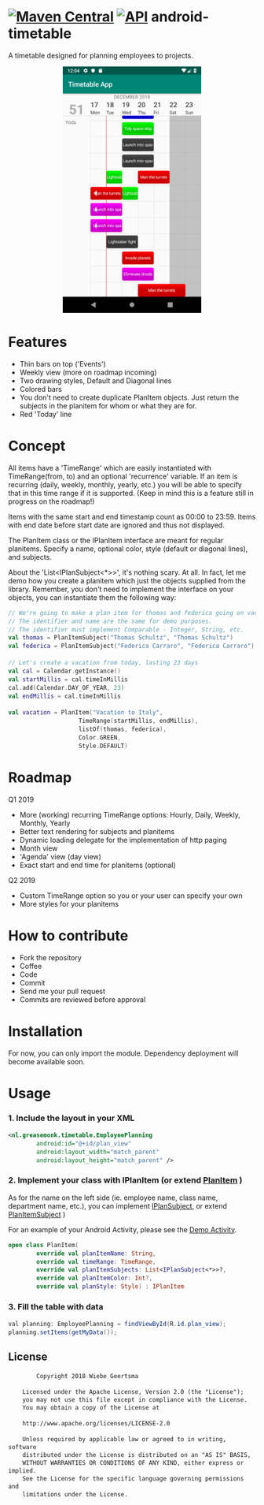 [![Maven Central](https://maven-badges.herokuapp.com/maven-central/com.github.greasemonk/timetable/badge.svg?style=flat)](https://maven-badges.herokuapp.com/maven-central/com.github.greasemonk/timetable) [![API](https://img.shields.io/badge/API-16%2B-yellow.svg?style=flat)](https://android-arsenal.com/api?level=16)
android-timetable
===================

A timetable designed for planning employees to projects.

<p align="center">
<img src="https://github.com/GreaseMonk/android-timetable/blob/develop/screenshots/device-2018-12-18-000422.png" height="500"></p>

# Features
- Thin bars on top ('Events')
- Weekly view (more on roadmap incoming)
- Two drawing styles, Default and Diagonal lines
- Colored bars
- You don't need to create duplicate PlanItem objects. Just return the subjects in the planitem for whom or what they are for.
- Red 'Today' line

# Concept
All items have a 'TimeRange' which are easily instantiated with TimeRange(from, to) and an optional 'recurrence' variable. If an item is recurring (daily, weekly, monthly, yearly, etc.) you will be able to specify that in this time range if it is supported. (Keep in mind this is a feature still in progress on the roadmap!)

Items with the same start and end timestamp count as 00:00 to 23:59.
Items with end date before start date are ignored and thus not displayed.

The PlanItem class or the IPlanItem interface are meant for regular planitems. Specify a name, optional color, style (default or diagonal lines), and subjects. 

About the 'List<IPlanSubject<*>>', it's nothing scary. At all. In fact, let me demo how you create a planitem which just the objects supplied from the library. Remember, you don't need to implement the interface on your objects, you can instantiate them the following way:

```kotlin
// We're going to make a plan item for thomas and federica going on vacation.
// The identifier and name are the same for demo purposes.
// The identifier must implement Comparable - Integer, String, etc.
val thomas = PlanItemSubject("Thomas Schultz", "Thomas Schultz")
val federica = PlanItemSubject("Federica Carraro", "Federica Carraro")

// Let's create a vacation from today, lasting 23 days
val cal = Calendar.getInstance()
val startMillis = cal.timeInMillis
cal.add(Calendar.DAY_OF_YEAR, 23)
val endMillis = cal.timeInMillis

val vacation = PlanItem("Vacation to Italy",
            		TimeRange(startMillis, endMillis), 
            		listOf(thomas, federica), 
            		Color.GREEN, 
            		Style.DEFAULT)
```

# Roadmap
Q1 2019
- More (working) recurring TimeRange options: Hourly, Daily, Weekly, Monthly, Yearly
- Better text rendering for subjects and planitems
- Dynamic loading delegate for the implementation of http paging
- Month view
- 'Agenda' view (day view)
- Exact start and end time for planitems (optional)

Q2 2019
- Custom TimeRange option so you or your user can specify your own
- More styles for your planitems

# How to contribute
- Fork the repository
- Coffee
- Code
- Commit
- Send me your pull request
- Commits are reviewed before approval

# Installation
For now, you can only import the module.
Dependency deployment will become available soon.

# Usage

### 1. Include the layout in your XML

```xml
<nl.greasemonk.timetable.EmployeePlanning
        android:id="@+id/plan_view"
        android:layout_width="match_parent"
        android:layout_height="match_parent" />
```


### 2. Implement your class with IPlanItem (or extend [PlanItem](https://github.com/GreaseMonk/android-timetable/blob/develop/timetable/src/main/java/nl/greasemonk/timetable/models/PlanItem.kt) )

As for the name on the left side (ie. employee name, class name, department name, etc.), you can implement [IPlanSubject](https://github.com/GreaseMonk/android-timetable/blob/develop/timetable/src/main/java/nl/greasemonk/timetable/interfaces/IPlanSubject.kt), or extend [PlanItemSubject](https://github.com/GreaseMonk/android-timetable/blob/develop/timetable/src/main/java/nl/greasemonk/timetable/models/PlanItemSubject.kt) )

For an example of your Android Activity, please see the [Demo Activity](https://github.com/GreaseMonk/android-timetable/blob/develop/app/src/main/java/nl/greasemonk/timetable/app/MainActivity.kt).


```kotlin
open class PlanItem(
        override val planItemName: String,
        override val timeRange: TimeRange,
        override val planItemSubjects: List<IPlanSubject<*>>?,
        override val planItemColor: Int?,
        override val planStyle: Style) : IPlanItem
```


### 3. Fill the table with data

```java
val planning: EmployeePlanning = findViewById(R.id.plan_view);
planning.setItems(getMyData());
```

## License

```
		Copyright 2018 Wiebe Geertsma

	Licensed under the Apache License, Version 2.0 (the "License");
	you may not use this file except in compliance with the License.
	You may obtain a copy of the License at

	http://www.apache.org/licenses/LICENSE-2.0

	Unless required by applicable law or agreed to in writing, software
	distributed under the License is distributed on an "AS IS" BASIS,
	WITHOUT WARRANTIES OR CONDITIONS OF ANY KIND, either express or implied.
	See the License for the specific language governing permissions and
	limitations under the License.
```
